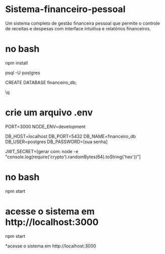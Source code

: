 # Sistema-financeiro-pessoal
Um sistema completo de gestão financeira pessoal que permite o controle de receitas e despesas com interface intuitiva e relatórios financeiros. 

# no bash
npm install

psql -U postgres

CREATE DATABASE financeiro_db;

\q

# crie um arquivo .env
PORT=3000
NODE_ENV=development

DB_HOST=localhost
DB_PORT=5432
DB_NAME=financeiro_db
DB_USER=postgres
DB_PASSWORD=[sua senha]

JWT_SECRET=[gerar com: node -e "console.log(require('crypto').randomBytes(64).toString('hex'))"]

# no bash
npm start

# acesse o sistema em http://localhost:3000

npm start

*acesse o sistema em http://localhost:3000
